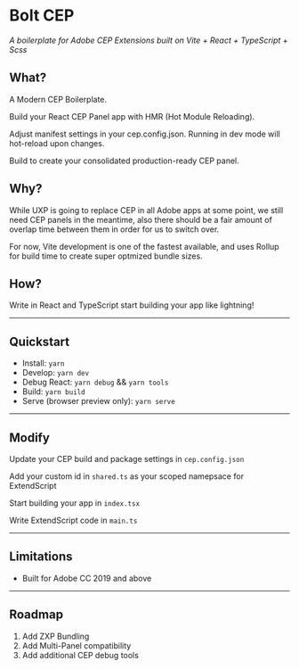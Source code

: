 # Bolt CEP

_A boilerplate for Adobe CEP Extensions built on Vite + React + TypeScript + Scss_

## What?

A Modern CEP Boilerplate.

Build your React CEP Panel app with HMR (Hot Module Reloading).

Adjust manifest settings in your cep.config.json. Running in dev mode will hot-reload upon changes.

Build to create your consolidated production-ready CEP panel.

## Why?

While UXP is going to replace CEP in all Adobe apps at some point, we still need CEP panels in the meantime, also there should be a fair amount of overlap time between them in order for us to switch over.

For now, Vite development is one of the fastest available, and uses Rollup for build time to create super optmized bundle sizes.

## How?

Write in React and TypeScript start building your app like lightning!

---

## Quickstart

- Install: `yarn`
- Develop: `yarn dev`
- Debug React: `yarn debug` && `yarn tools`
- Build: `yarn build`
- Serve (browser preview only): `yarn serve`

---

## Modify

Update your CEP build and package settings in `cep.config.json`

Add your custom id in `shared.ts` as your scoped namepsace for ExtendScript

Start building your app in `index.tsx`

Write ExtendScript code in `main.ts`

---

## Limitations

- Built for Adobe CC 2019 and above

---

## Roadmap

1. Add ZXP Bundling
2. Add Multi-Panel compatibility
3. Add additional CEP debug tools
